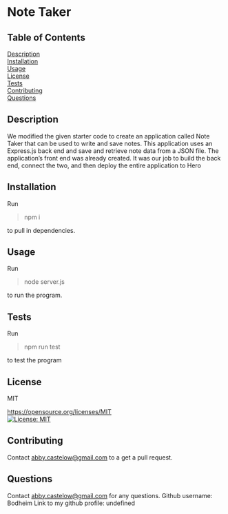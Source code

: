# Note Taker

## Table of Contents

[Description](#description)  
 [Installation](#installation)  
 [Usage](#usage)  
 [License](#license)  
 [Tests](#tests)  
 [Contributing](#contributing)  
 [Questions](#questions)

## Description

We modified the given starter code to create an application called Note Taker that can be used to write and save notes. This application uses an Express.js back end and save and retrieve note data from a JSON file. The application’s front end was already created. It was our job to build the back end, connect the two, and then deploy the entire application to Hero

## Installation

Run

> npm i

to pull in dependencies.

## Usage

Run

> node server.js

to run the program.

## Tests

Run

> npm run test

to test the program

## License

MIT

https://opensource.org/licenses/MIT  
 [![License: MIT](https://img.shields.io/badge/License-MIT-yellow.svg)](https://opensource.org/licenses/MIT)

## Contributing

Contact abby.castelow@gmail.com to a get a pull request.

## Questions

Contact abby.castelow@gmail.com for any questions.
Github username: Bodheim
Link to my github profile: undefined
